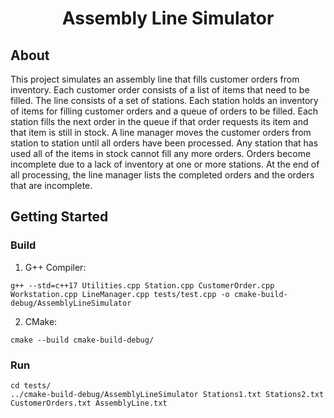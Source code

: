 <h1 align="center">Assembly Line Simulator</h1>

## About
This project simulates an assembly line that fills customer orders from inventory. Each customer order consists of a list of items that need to be filled. The line consists of a set of stations. Each station holds an inventory of items for filling customer orders and a queue of orders to be filled. Each station fills the next order in the queue if that order requests its item and that item is still in stock. A line manager moves the customer orders from station to station until all orders have been processed. Any station that has used all of the items in stock cannot fill any more orders. Orders become incomplete due to a lack of inventory at one or more stations. At the end of all processing, the line manager lists the completed orders and the orders that are incomplete.

## Getting Started

### Build

1. G++ Compiler:

```
g++ --std=c++17 Utilities.cpp Station.cpp CustomerOrder.cpp Workstation.cpp LineManager.cpp tests/test.cpp -o cmake-build-debug/AssemblyLineSimulator
```

2. CMake:

```
cmake --build cmake-build-debug/
```

### Run

```
cd tests/
../cmake-build-debug/AssemblyLineSimulator Stations1.txt Stations2.txt CustomerOrders.txt AssemblyLine.txt
```